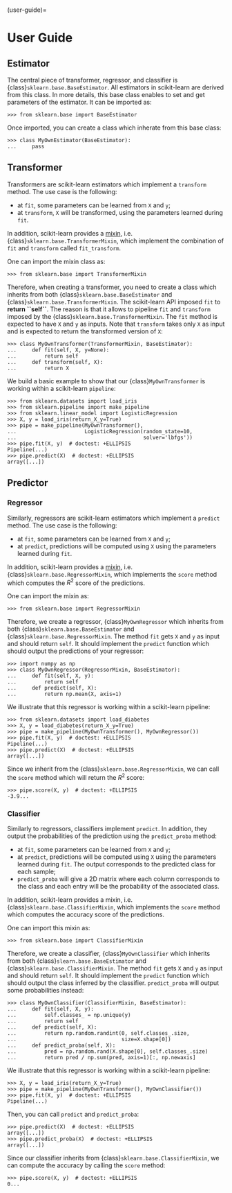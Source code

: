 ```{title} User guide : contents
```

(user-guide)=

# User Guide

## Estimator

The central piece of transformer, regressor, and classifier is
{class}`sklearn.base.BaseEstimator`. All estimators in scikit-learn are derived
from this class. In more details, this base class enables to set and get
parameters of the estimator. It can be imported as:

```
>>> from sklearn.base import BaseEstimator
```

Once imported, you can create a class which inherate from this base class:

```
>>> class MyOwnEstimator(BaseEstimator):
...     pass
```

## Transformer

Transformers are scikit-learn estimators which implement a `transform` method.
The use case is the following:

- at `fit`, some parameters can be learned from `X` and `y`;
- at `transform`, `X` will be transformed, using the parameters learned
  during `fit`.

In addition, scikit-learn provides a
[mixin], i.e. {class}`sklearn.base.TransformerMixin`, which
implement the combination of `fit` and `transform` called `fit_transform`.

One can import the mixin class as:

```
>>> from sklearn.base import TransformerMixin
```

Therefore, when creating a transformer, you need to create a class which
inherits from both {class}`sklearn.base.BaseEstimator` and
{class}`sklearn.base.TransformerMixin`. The scikit-learn API imposed `fit` to
**return \`\`self\`\`**. The reason is that it allows to pipeline `fit` and
`transform` imposed by the {class}`sklearn.base.TransformerMixin`. The
`fit` method is expected to have `X` and `y` as inputs. Note that
`transform` takes only `X` as input and is expected to return the
transformed version of `X`:

```
>>> class MyOwnTransformer(TransformerMixin, BaseEstimator):
...     def fit(self, X, y=None):
...         return self
...     def transform(self, X):
...         return X
```

We build a basic example to show that our {class}`MyOwnTransformer` is working
within a scikit-learn `pipeline`:

```
>>> from sklearn.datasets import load_iris
>>> from sklearn.pipeline import make_pipeline
>>> from sklearn.linear_model import LogisticRegression
>>> X, y = load_iris(return_X_y=True)
>>> pipe = make_pipeline(MyOwnTransformer(),
...                      LogisticRegression(random_state=10,
...                                         solver='lbfgs'))
>>> pipe.fit(X, y)  # doctest: +ELLIPSIS
Pipeline(...)
>>> pipe.predict(X)  # doctest: +ELLIPSIS
array([...])
```

## Predictor

### Regressor

Similarly, regressors are scikit-learn estimators which implement a `predict`
method. The use case is the following:

- at `fit`, some parameters can be learned from `X` and `y`;
- at `predict`, predictions will be computed using `X` using the parameters
  learned during `fit`.

In addition, scikit-learn provides a [mixin], i.e.
{class}`sklearn.base.RegressorMixin`, which implements the `score` method
which computes the $R^2$ score of the predictions.

One can import the mixin as:

```
>>> from sklearn.base import RegressorMixin
```

Therefore, we create a regressor, {class}`MyOwnRegressor` which inherits from
both {class}`sklearn.base.BaseEstimator` and
{class}`sklearn.base.RegressorMixin`. The method `fit` gets `X` and `y`
as input and should return `self`. It should implement the `predict`
function which should output the predictions of your regressor:

```
>>> import numpy as np
>>> class MyOwnRegressor(RegressorMixin, BaseEstimator):
...     def fit(self, X, y):
...         return self
...     def predict(self, X):
...         return np.mean(X, axis=1)
```

We illustrate that this regressor is working within a scikit-learn pipeline:

```
>>> from sklearn.datasets import load_diabetes
>>> X, y = load_diabetes(return_X_y=True)
>>> pipe = make_pipeline(MyOwnTransformer(), MyOwnRegressor())
>>> pipe.fit(X, y)  # doctest: +ELLIPSIS
Pipeline(...)
>>> pipe.predict(X)  # doctest: +ELLIPSIS
array([...])
```

Since we inherit from the {class}`sklearn.base.RegressorMixin`, we can call
the `score` method which will return the $R^2$ score:

```
>>> pipe.score(X, y)  # doctest: +ELLIPSIS
-3.9...
```

### Classifier

Similarly to regressors, classifiers implement `predict`. In addition, they
output the probabilities of the prediction using the `predict_proba` method:

- at `fit`, some parameters can be learned from `X` and `y`;
- at `predict`, predictions will be computed using `X` using the parameters
  learned during `fit`. The output corresponds to the predicted class for each sample;
- `predict_proba` will give a 2D matrix where each column corresponds to the
  class and each entry will be the probability of the associated class.

In addition, scikit-learn provides a mixin, i.e.
{class}`sklearn.base.ClassifierMixin`, which implements the `score` method
which computes the accuracy score of the predictions.

One can import this mixin as:

```
>>> from sklearn.base import ClassifierMixin
```

Therefore, we create a classifier, {class}`MyOwnClassifier` which inherits
from both {class}`slearn.base.BaseEstimator` and
{class}`sklearn.base.ClassifierMixin`. The method `fit` gets `X` and `y`
as input and should return `self`. It should implement the `predict`
function which should output the class inferred by the classifier.
`predict_proba` will output some probabilities instead:

```
>>> class MyOwnClassifier(ClassifierMixin, BaseEstimator):
...     def fit(self, X, y):
...         self.classes_ = np.unique(y)
...         return self
...     def predict(self, X):
...         return np.random.randint(0, self.classes_.size,
...                                  size=X.shape[0])
...     def predict_proba(self, X):
...         pred = np.random.rand(X.shape[0], self.classes_.size)
...         return pred / np.sum(pred, axis=1)[:, np.newaxis]
```

We illustrate that this regressor is working within a scikit-learn pipeline:

```
>>> X, y = load_iris(return_X_y=True)
>>> pipe = make_pipeline(MyOwnTransformer(), MyOwnClassifier())
>>> pipe.fit(X, y)  # doctest: +ELLIPSIS
Pipeline(...)
```

Then, you can call `predict` and `predict_proba`:

```
>>> pipe.predict(X)  # doctest: +ELLIPSIS
array([...])
>>> pipe.predict_proba(X)  # doctest: +ELLIPSIS
array([...])
```

Since our classifier inherits from {class}`sklearn.base.ClassifierMixin`, we
can compute the accuracy by calling the `score` method:

```
>>> pipe.score(X, y)  # doctest: +ELLIPSIS
0...
```

[mixin]: https://en.wikipedia.org/wiki/Mixin

